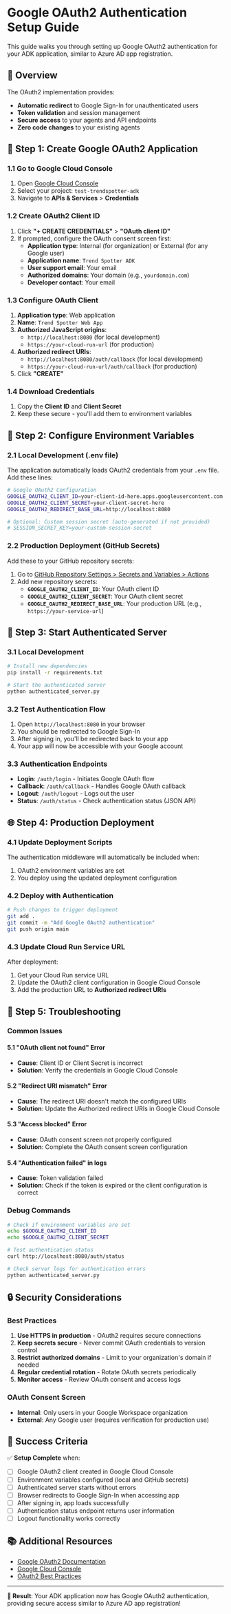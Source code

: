 # Google OAuth2 Authentication Setup Guide

This guide walks you through setting up Google OAuth2 authentication for your ADK application, similar to Azure AD app registration.

## 📝 Overview

The OAuth2 implementation provides:
- **Automatic redirect** to Google Sign-In for unauthenticated users
- **Token validation** and session management
- **Secure access** to your agents and API endpoints
- **Zero code changes** to your existing agents

## 🔑 Step 1: Create Google OAuth2 Application

### 1.1 Go to Google Cloud Console
1. Open [Google Cloud Console](https://console.cloud.google.com/)
2. Select your project: `test-trendspotter-adk`
3. Navigate to **APIs & Services** > **Credentials**

### 1.2 Create OAuth2 Client ID
1. Click **"+ CREATE CREDENTIALS"** > **"OAuth client ID"**
2. If prompted, configure the OAuth consent screen first:
   - **Application type**: Internal (for organization) or External (for any Google user)
   - **Application name**: `Trend Spotter ADK`
   - **User support email**: Your email
   - **Authorized domains**: Your domain (e.g., `yourdomain.com`)
   - **Developer contact**: Your email

### 1.3 Configure OAuth Client
1. **Application type**: Web application
2. **Name**: `Trend Spotter Web App`
3. **Authorized JavaScript origins**:
   - `http://localhost:8080` (for local development)
   - `https://your-cloud-run-url` (for production)
4. **Authorized redirect URIs**:
   - `http://localhost:8080/auth/callback` (for local development)
   - `https://your-cloud-run-url/auth/callback` (for production)
5. Click **"CREATE"**

### 1.4 Download Credentials
1. Copy the **Client ID** and **Client Secret**
2. Keep these secure - you'll add them to environment variables

## 🔐 Step 2: Configure Environment Variables

### 2.1 Local Development (.env file)
The application automatically loads OAuth2 credentials from your `.env` file. Add these lines:

```bash
# Google OAuth2 Configuration
GOOGLE_OAUTH2_CLIENT_ID=your-client-id-here.apps.googleusercontent.com
GOOGLE_OAUTH2_CLIENT_SECRET=your-client-secret-here
GOOGLE_OAUTH2_REDIRECT_BASE_URL=http://localhost:8080

# Optional: Custom session secret (auto-generated if not provided)
# SESSION_SECRET_KEY=your-custom-session-secret
```

### 2.2 Production Deployment (GitHub Secrets)
Add these to your GitHub repository secrets:

1. Go to [GitHub Repository Settings > Secrets and Variables > Actions](https://github.com/subhashishd/trend-spotter/settings/secrets/actions)
2. Add new repository secrets:
   - **`GOOGLE_OAUTH2_CLIENT_ID`**: Your OAuth client ID
   - **`GOOGLE_OAUTH2_CLIENT_SECRET`**: Your OAuth client secret
   - **`GOOGLE_OAUTH2_REDIRECT_BASE_URL`**: Your production URL (e.g., `https://your-service-url`)

## 🚀 Step 3: Start Authenticated Server

### 3.1 Local Development
```bash
# Install new dependencies
pip install -r requirements.txt

# Start the authenticated server
python authenticated_server.py
```

### 3.2 Test Authentication Flow
1. Open `http://localhost:8080` in your browser
2. You should be redirected to Google Sign-In
3. After signing in, you'll be redirected back to your app
4. Your app will now be accessible with your Google account

### 3.3 Authentication Endpoints
- **Login**: `/auth/login` - Initiates Google OAuth flow
- **Callback**: `/auth/callback` - Handles Google OAuth callback
- **Logout**: `/auth/logout` - Logs out the user
- **Status**: `/auth/status` - Check authentication status (JSON API)

## 🌐 Step 4: Production Deployment

### 4.1 Update Deployment Scripts
The authentication middleware will automatically be included when:
1. OAuth2 environment variables are set
2. You deploy using the updated deployment configuration

### 4.2 Deploy with Authentication
```bash
# Push changes to trigger deployment
git add .
git commit -m "Add Google OAuth2 authentication"
git push origin main
```

### 4.3 Update Cloud Run Service URL
After deployment:
1. Get your Cloud Run service URL
2. Update the OAuth2 client configuration in Google Cloud Console
3. Add the production URL to **Authorized redirect URIs**

## 🔧 Step 5: Troubleshooting

### Common Issues

#### 5.1 "OAuth client not found" Error
- **Cause**: Client ID or Client Secret is incorrect
- **Solution**: Verify the credentials in Google Cloud Console

#### 5.2 "Redirect URI mismatch" Error
- **Cause**: The redirect URI doesn't match the configured URIs
- **Solution**: Update the Authorized redirect URIs in Google Cloud Console

#### 5.3 "Access blocked" Error
- **Cause**: OAuth consent screen not properly configured
- **Solution**: Complete the OAuth consent screen configuration

#### 5.4 "Authentication failed" in logs
- **Cause**: Token validation failed
- **Solution**: Check if the token is expired or the client configuration is correct

### Debug Commands

```bash
# Check if environment variables are set
echo $GOOGLE_OAUTH2_CLIENT_ID
echo $GOOGLE_OAUTH2_CLIENT_SECRET

# Test authentication status
curl http://localhost:8080/auth/status

# Check server logs for authentication errors
python authenticated_server.py
```

## 🔒 Security Considerations

### Best Practices
1. **Use HTTPS in production** - OAuth2 requires secure connections
2. **Keep secrets secure** - Never commit OAuth credentials to version control
3. **Restrict authorized domains** - Limit to your organization's domain if needed
4. **Regular credential rotation** - Rotate OAuth secrets periodically
5. **Monitor access** - Review OAuth consent and access logs

### OAuth Consent Screen
- **Internal**: Only users in your Google Workspace organization
- **External**: Any Google user (requires verification for production use)

## 🎉 Success Criteria

✅ **Setup Complete** when:
- [ ] Google OAuth2 client created in Google Cloud Console
- [ ] Environment variables configured (local and GitHub secrets)
- [ ] Authenticated server starts without errors
- [ ] Browser redirects to Google Sign-In when accessing app
- [ ] After signing in, app loads successfully
- [ ] Authentication status endpoint returns user information
- [ ] Logout functionality works correctly

## 📚 Additional Resources

- [Google OAuth2 Documentation](https://developers.google.com/identity/protocols/oauth2)
- [Google Cloud Console](https://console.cloud.google.com/)
- [OAuth2 Best Practices](https://tools.ietf.org/html/draft-ietf-oauth-security-topics)

---

**🎯 Result**: Your ADK application now has Google OAuth2 authentication, providing secure access similar to Azure AD app registration!

